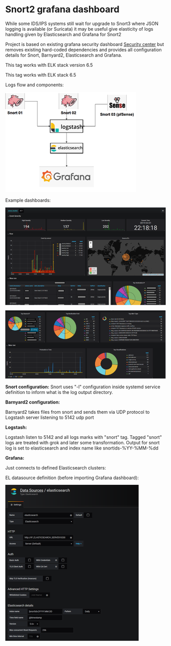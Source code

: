 # Snort2 grafana dashboard

While some IDS/IPS systems still wait for upgrade to Snort3 where JSON logging is available (or Suricata) it may be useful give elasticity of logs handling given by Elasticsearch and Grafana for Snort2

Project is based on existing grafana security dashboard [Security center](https://grafana.com/dashboards/3099)
but removes existing hard-coded dependencies and provides all configuration details for Snort, Barnyard2, Elasticsearch and Grafana.

This tag works with ELK stack version 6.5

This tag works with ELK stack 6.5

Logs flow and components:

![](_images/flow01.png)


Example dashboards:

![](_images/4f567057.png)

![](_images/a03c1a4e.png)


<b>Snort configuration:</b>
Snort uses "-l" configuration inside systemd service definition to inform what is the log output directory.

<b>Barnyard2 configuration:</b>

Barnyard2 takes files from snort and sends them via UDP protocol to Logstash server listening to 5142 udp port

<b>Logstash:</b>

Logstash listen to 5142 and all logs marks with "snort" tag.
Tagged "snort" logs are treated with grok and later some transformation.
Output for snort log is set to elasticsearch and index name like snortids-%YY-%MM-%dd

<b>Grafana:</b>

Just connects to defined Elasticsearch clusters:

<p>EL datasource definition (before importing Grafana dashboard):</p>

![](_images/elasticsearch-datasource01.png.png)


